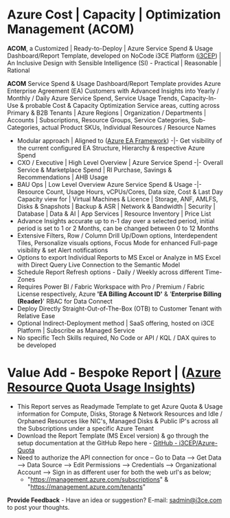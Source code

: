 # Azure Cost | Capacity | Optimization Management (ACOM)
**ACOM**, a Customized | Ready-to-Deploy | Azure Service Spend & Usage Dashboard/Report Template, developed on NoCode i3CE Platform ([i3CEP](https://github.com/i3CEP/NICE)) | An Inclusive Design with Sensible Intelligence (SI) - Practical | Reasonable | Rational

**ACOM** Service Spend & Usage Dashboard/Report Template provides Azure Enterprise Agreement (EA) Customers with Advanced Insights into Yearly / Monthly / Daily Azure Service Spend, Service Usage Trends, Capacity-In-Use & probable Cost & Capacity Optimization Service areas, cutting across Primary & B2B Tenants | Azure Regions | Organization / Departments | Accounts | Subscriptions, Resource Groups, Service Categories, Sub-Categories, actual Product SKUs, Individual Resources / Resource Names
* Modular approach | Aligned to ([Azure EA Framework](https://github.com/i3CEP/Azure-Framework)) -|- Get visibility of the current configured EA Structure, Hierarchy & respective Azure Spend
* CXO / Executive | High Level Overview | Azure Service Spend -|- Overall Service & Marketplace Spend | RI Purchase, Savings & Recommendations | AHB Usage
* BAU Ops | Low Level Overview Azure Service Spend & Usage -|- Resource Count, Usage Hours, vCPUs/Cores, Data size, Cost & Last Day Capacity view for | Virtual Machines & Licence | Storage, ANF, AMLFS, Disks & Snapshots | Backup & ASR | Network & Bandwidth | Security | Database | Data & AI | App Services | Resource Inventory | Price List
* Advance Insights accurate up to n-1 day over a selected period, initial period is set to 1 or 2 Months, can be changed between 0 to 12 Months
* Extensive Filters, Row / Column Drill Up/Down options, Interdependent Tiles, Personalize visuals options, Focus Mode for enhanced Full-page visibility & set Alert notifications
* Options to export Individual Reports to MS Excel or Analyze in MS Excel with Direct Query Live Connection to the Semantic Model
* Schedule Report Refresh options - Daily / Weekly across different Time-Zones
* Requires Power BI / Fabric Workspace with Pro / Premium / Fabric License respectively, Azure **'EA Billing Account ID'** & '**Enterprise Billing (Reader)**' RBAC for Data Connect
* Deploy Directly Straight-Out-of-The-Box (OTB) to Customer Tenant with Relative Ease
* Optional Indirect-Deployment method | SaaS offering, hosted on i3CE Platform | Subscribe as Managed Service
* No specific Tech Skills required, No Code or API / KQL / DAX quires to be developed

# Value Add - Bespoke Report | ([Azure Resource Quota Usage Insights](https://github.com/i3CEP/Azure-Quota))
* This Report serves as Readymade Template to get Azure Quota & Usage information for Compute, Disks, Storage & Network Resources and Idle / Orphaned Resources like NIC's, Managed Disks & Public IP's across all the Subscriptions under a specific Azure Tenant
* Download the Report Template (MS Excel version) & go through the setup documentation at the GitHub Repo here - [GitHub - i3CEP/Azure-Quota](https://github.com/i3CEP/Azure-Quota) 
* Need to authorize the API connection for once – Go to Data --> Get Data --> Data Source --> Edit Permissions --> Credentials --> Organizational Account --> Sign in as different user for both the web url's as below;
  * "https://management.azure.com/subscriptions" & "https://management.azure.com/tenants"


**Provide Feedback** - Have an idea or suggestion? E-mail: sadmin@i3ce.com to post your thoughts.
